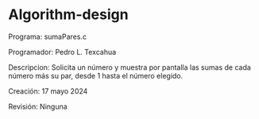 # Algorithm-design

Programa: sumaPares.c

Programador: Pedro L. Texcahua

Descripcion: Solicita un número y muestra por pantalla las sumas de cada número más su par, desde 1 hasta el número elegido.

Creación: 17 mayo 2024

Revisión: Ninguna